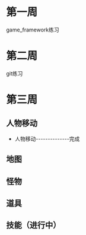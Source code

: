 # 第一周
game_framework练习
# 第二周
git练习
# 第三周
## 人物移动
* 人物移动--------------完成
## 地图
## 怪物
## 道具
## 技能（进行中）
	
